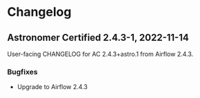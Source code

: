 # Changelog

Astronomer Certified 2.4.3-1, 2022-11-14
----------------------------------------

User-facing CHANGELOG for AC 2.4.3+astro.1 from Airflow 2.4.3.

### Bugfixes

- Upgrade to Airflow 2.4.3
